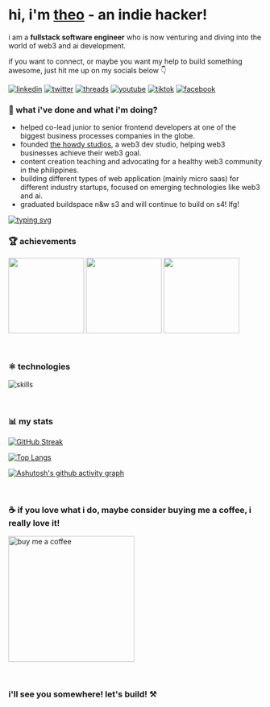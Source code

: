 # hi, i'm [theo](https://theindiehacker.tech/) - an indie hacker!

<p>i am a <b>fullstack software engineer</b> who is now venturing and diving into the world of web3 and ai development.</p>
<p>if you want to connect, or maybe you want my help to build something awesome, just hit me up on my socials below 👇</p>

[![linkedin](https://img.shields.io/badge/linkedin-%230077b5.svg?&style=flat-square&logo=linkedin&logoColor=white)](https://www.linkedin.com/in/theoroque/)
[![twitter](https://img.shields.io/badge/twitter-%231da1f2.svg?&style=flat-square&logo=twitter&logoColor=white)](https://twitter.com/theointech)
[![threads](https://img.shields.io/badge/threads-%23000000.svg?&style=flat-square&logo=threads&logoColor=white)](https://www.threads.net/@theointech)
[![youtube](https://img.shields.io/badge/youtube-%23ff0000.svg?&style=flat-square&logo=youtube&logoColor=white)](https://www.youtube.com/@theointech)
[![tiktok](https://img.shields.io/badge/tiktok-%23000000.svg?&style=flat-square&logo=tiktok&logoColor=white)](https://www.tiktok.com/@theointech)
[![facebook](https://img.shields.io/badge/facebook-%231877f2.svg?&style=flat-square&logo=facebook&logoColor=white)](https://www.facebook.com/theoroque95)

### 🌱 what i've done and what i'm doing?

- helped co-lead junior to senior frontend developers at one of the biggest business processes companies in the globe.
- founded <a href="https://thehowdystudios.com/" target="_blank">the howdy studios</a>, a web3 dev studio, helping web3 businesses achieve their web3 goal.
- content creation teaching and advocating for a healthy web3 community in the philippines.
- building different types of web application (mainly micro saas) for different industry startups, focused on emerging technologies like web3 and ai.
- graduated buildspace n&w s3 and will continue to build on s4! lfg!

[![typing svg](https://readme-typing-svg.herokuapp.com/?lines=i'm+building+nonstop;but+you+can+still+hire+me+:d)](https://git.io/typing-svg)

### 🏆 achievements

<a href="https://dorahacks.io/badge/b5775" target="_blank"><img src="https://raw.githubusercontent.com/theindiehacker/theointech/main/Polygon [APAC] DevX Hackathon Winner.png" height="150"/></a>
<a href="https://opensea.io/assets/matic/0x5c4e5ae2adead056fd39badce6a5a0e4cebec3ee/12" target="_blank"><img src="https://raw.githubusercontent.com/theointech/theointech/main/nw-s3-cert.jpg" height="150"/></a>
<a href="https://www.credly.com/badges/c1aea045-1f54-42ac-90da-6a0f3d182135/public_url" target="_blank"><img src="https://raw.githubusercontent.com/theointech/theointech/main/AWS Certified - Cloud Practitioner.png" height="150"/></a>

<br />

### ⚛️ technologies

![skills](https://skillicons.dev/icons?i=aws,azure,supabase,ts,react,next,tailwind,java,spring,solidity,graphql,mysql,git,figma,vercel&theme=light)

<br />

### 📊 my stats

[![GitHub Streak](https://streak-stats.demolab.com/?user=theointech)](https://git.io/streak-stats)

[![Top Langs](https://github-readme-stats.vercel.app/api/top-langs/?username=theointech&layout=compact&theme=radical)](https://github.com/anuraghazra/github-readme-stats)

[![Ashutosh's github activity graph](https://github-readme-activity-graph.vercel.app/graph?username=theointech&theme=tokyo-night)](https://github.com/theointech/github-readme-activity-graph)

<br />

### ☕ if you love what i do, maybe consider buying me a coffee, i really love it!

<a href="https://www.buymeacoffee.com/theointech" target="_blank"><img src="https://cdn.buymeacoffee.com/buttons/v2/default-black.png" alt="buy me a coffee" width="250" ></a>

<br />

### i'll see you somewhere! let's build! ⚒️
